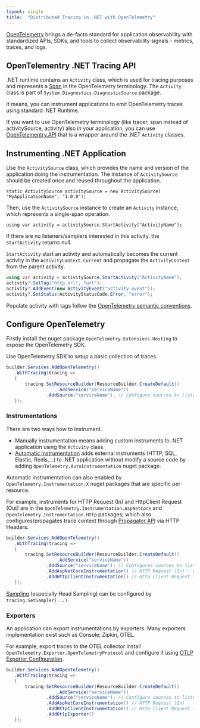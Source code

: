 ```yaml
---
layout: single
title:  "Distributed Tracing in .NET with OpenTelemetry"
---
```


[OpenTelemetry](https://opentelemetry.io/) brings a de-facto standard for application observability with standardized APIs, SDKs, and tools to collect observability signals - metrics, traces, and logs.

## OpenTelementry .NET Tracing API

.NET runtime contains an `Activity` class, which is used for tracing purposes and represents a [Span](https://github.com/open-telemetry/opentelemetry-specification/blob/main/specification/trace/api.md#span) in the OpenTelemetry terminology. The `Activity` class is part of `System.Diagnostics.DiagnosticSource` package. 

It means, you can instrument applications to emit OpenTelemetry traces using standard .NET Runtime.

If you want to use OpenTelemetry terminology (like tracer, span instead of activitySource, activity) also in your application, you can use [OpenTelementry.API](https://www.nuget.org/packages/opentelemetry.api) that is a wrapper around the .NET `Activity` classes. 


## Instrumenting .NET Application

Use the `ActivitySource` class, which provides the name and version of the application doing the instrumentation. The instance of `ActivitySource` should be created once and reused throughout the application.


`static ActivitySource activitySource = new ActivitySource(
    "MyApplicationName",
    "1.0.0");
`

Then, use the `ActivitySource` instance to create an `Activity` instance, which represents a single-span operation.

`using var activity = activitySource.StartActivity("ActivityName");`

If there are no listeners/samplers interested in this activity, the `StartActivity` returns null.

`StartActivity` start an activity and automatically becomes the current activity in the `ActivityContext.Current` and propagate the `ActivityContext` from the parent activity.


 ```csharp
using var activity = activitySource.StartActivity("ActivityName");
activity?.SetTag("http.url", "url");
activity?.AddEvent(new ActivityEvent("activity event"));
activity?.SetStatus(ActivityStatusCode.Error, "error");
 ```

Populate activity with tags follow the [ OpenTelemetry semantic conventions](https://github.com/open-telemetry/semantic-conventions/blob/main/docs/general/trace.md).



## Configure OpenTelemetry

Firstly install the nuget package `OpenTelemetry.Extensions.Hosting` to expose the OpenTelemetry SDK.

Use OpenTelemetry SDK to setup a basic collection of traces.

 ```csharp
builder.Services.AddOpenTelemetry()
    .WithTracing(tracing =>
    {
        tracing.SetResourceBuilder(ResourceBuilder.CreateDefault()
                    .AddService("serviceName"))
                .AddSource("serviceName"); // Configure sources to listen
    });
 ```
### Instrumentations
There are two ways how to instrument. 
* Manually instrumentation means adding custom instruments to .NET application using the `Activity` class. 
* [Automatic instrumentation](https://opentelemetry.io/docs/zero-code/net/instrumentations/) adds external instruments (HTTP, SQL, Elastic, Redis,...) to .NET application without modify a source code by adding `OpenTelemetry.AutoInstrumentation` nuget package.

Automatic instrumentation can also enabled by `OpenTelemetry.Instrumentation.X` nuget packages that are specific per resource.

For example, instruments for HTTP Request (In) and HttpClient Request (Out) are in the `OpenTelemetry.Instrumentation.AspNetCore` and `OpenTelemetry.Instrumentation.Http` packages, which also configures/propagates trace context through [Propagator API](https://opentelemetry.io/docs/specs/otel/context/api-propagators/) via HTTP Headers.  

 ```csharp
builder.Services.AddOpenTelemetry()
    .WithTracing(tracing =>
    {
        tracing.SetResourceBuilder(ResourceBuilder.CreateDefault()
                    .AddService("serviceName"))
                .AddSource("serviceName"); // Configures sources to listen (instrument)
                .AddAspNetCoreInstrumentation() // HTTP Request (In) - Configures tracing context from headers
                .AddHttpClientInstrumentation() // Http Client Request (Out) - Propagates tracing context to headers
    });
 ```

[Sampling](https://opentelemetry.io/docs/concepts/sampling/) (especially  Head Sampling) can be configured by `tracing.SetSampler(...)`.

### Exporters

An application can export instrumentations by exporters. Many exporters implementation exist such as Console, Zipkin, OTEL.

For example, export traces to the OTEL collector install `OpenTelemetry.Exporter.OpenTelemetryProtocol` and configure it using [OTLP Exporter Configuration](https://opentelemetry.io/docs/languages/sdk-configuration/otlp-exporter/).

 ```csharp
builder.Services.AddOpenTelemetry()
    .WithTracing(tracing =>
    {
        tracing.SetResourceBuilder(ResourceBuilder.CreateDefault()
                    .AddService("serviceName"))
                .AddSource("serviceName"); // Configure sources to listen (instrument)
                .AddAspNetCoreInstrumentation() // HTTP Request (In)
                .AddHttpClientInstrumentation() // Http Client Request (Out)
                .AddOtlpExporter()
    });
 ```
